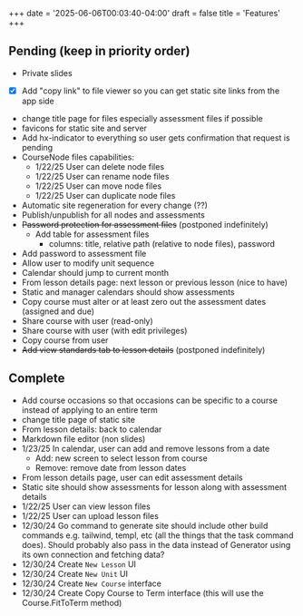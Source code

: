 +++
date = '2025-06-06T00:03:40-04:00'
draft = false
title = 'Features'
+++

## Pending (keep in priority order)

- Private slides

- [x] Add "copy link" to file viewer so you can get static site links from the app side
- change title page for files especially assessment files if possible
- favicons for static site and server
- Add hx-indicator to everything so user gets confirmation that request is pending
- CourseNode files capabilities:
  - 1/22/25 User can delete node files
  - 1/22/25 User can rename node files
  - 1/22/25 User can move node files
  - 1/22/25 User can duplicate node files
- Automatic site regeneration for every change (??)
- Publish/unpublish for all nodes and assessments
- ~~Password protection for assessment files~~ (postponed indefinitely)
  - Add table for assessment files
    - columns: title, relative path (relative to node files), password
- Add password to assessment file
- Allow user to modify unit sequence
- Calendar should jump to current month
- From lesson details page: next lesson or previous lesson (nice to have)
- Static and manager calendars should show assessments
- Copy course must alter or at least zero out the assessment dates (assigned and due)
- Share course with user (read-only)
- Share course with user (with edit privileges)
- Copy course from user
- ~~Add view standards tab to lesson details~~ (postponed indefinitely)

## Complete

- Add course occasions so that occasions can be specific to a course instead of applying to an entire term
- change title page of static site
- From lesson details: back to calendar
- Markdown file editor (non slides)
- 1/23/25 In calendar, user can add and remove lessons from a date
  - Add: new screen to select lesson from course
  - Remove: remove date from lesson dates
- From lesson details page, user can edit assessment details
- Static site should show assessments for lesson along with assessment details
- 1/22/25 User can view lesson files
- 1/22/25 User can upload lesson files
- 12/30/24 Go command to generate site should include other build commands e.g. tailwind, templ, etc (all the things that the task command does). Should probably also pass in the data instead of Generator using its own connection and fetching data?
- 12/30/24 Create `New Lesson` UI
- 12/30/24 Create `New Unit` UI
- 12/30/24 Create `New Course` interface
- 12/30/24 Create Copy Course to Term interface (this will use the Course.FitToTerm method)
